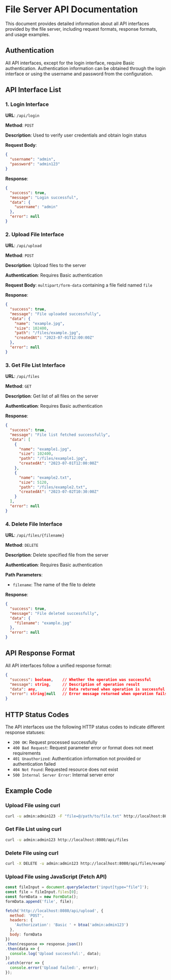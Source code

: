 # File Server API Documentation

This document provides detailed information about all API interfaces provided by the file server, including request formats, response formats, and usage examples.

## Authentication

All API interfaces, except for the login interface, require Basic authentication. Authentication information can be obtained through the login interface or using the username and password from the configuration.

## API Interface List

### 1. Login Interface

**URL**: `/api/login`

**Method**: `POST`

**Description**: Used to verify user credentials and obtain login status

**Request Body**: 
```json
{
  "username": "admin",
  "password": "admin123"
}
```

**Response**: 
```json
{
  "success": true,
  "message": "Login successful",
  "data": {
    "username": "admin"
  },
  "error": null
}
```

### 2. Upload File Interface

**URL**: `/api/upload`

**Method**: `POST`

**Description**: Upload files to the server

**Authentication**: Requires Basic authentication

**Request Body**: `multipart/form-data` containing a file field named `file`

**Response**: 
```json
{
  "success": true,
  "message": "File uploaded successfully",
  "data": {
    "name": "example.jpg",
    "size": 102400,
    "path": "/files/example.jpg",
    "createdAt": "2023-07-01T12:00:00Z"
  },
  "error": null
}
```

### 3. Get File List Interface

**URL**: `/api/files`

**Method**: `GET`

**Description**: Get list of all files on the server

**Authentication**: Requires Basic authentication

**Response**: 
```json
{
  "success": true,
  "message": "File list fetched successfully",
  "data": [
    {
      "name": "example1.jpg",
      "size": 102400,
      "path": "/files/example1.jpg",
      "createdAt": "2023-07-01T12:00:00Z"
    },
    {
      "name": "example2.txt",
      "size": 5120,
      "path": "/files/example2.txt",
      "createdAt": "2023-07-02T10:30:00Z"
    }
  ],
  "error": null
}
```

### 4. Delete File Interface

**URL**: `/api/files/{filename}`

**Method**: `DELETE`

**Description**: Delete specified file from the server

**Authentication**: Requires Basic authentication

**Path Parameters**: 
- `filename`: The name of the file to delete

**Response**: 
```json
{
  "success": true,
  "message": "File deleted successfully",
  "data": {
    "filename": "example.jpg"
  },
  "error": null
}
```

## API Response Format

All API interfaces follow a unified response format:

```json
{
  "success": boolean,    // Whether the operation was successful
  "message": string,     // Description of operation result
  "data": any,           // Data returned when operation is successful
  "error": string|null   // Error message returned when operation fails
}
```

## HTTP Status Codes

The API interfaces use the following HTTP status codes to indicate different response statuses:

- `200 OK`: Request processed successfully
- `400 Bad Request`: Request parameter error or format does not meet requirements
- `401 Unauthorized`: Authentication information not provided or authentication failed
- `404 Not Found`: Requested resource does not exist
- `500 Internal Server Error`: Internal server error

## Example Code

### Upload File using curl

```bash
curl -u admin:admin123 -F "file=@/path/to/file.txt" http://localhost:8080/api/upload
```

### Get File List using curl

```bash
curl -u admin:admin123 http://localhost:8080/api/files
```

### Delete File using curl

```bash
curl -X DELETE -u admin:admin123 http://localhost:8080/api/files/example.txt
```

### Upload File using JavaScript (Fetch API)

```javascript
const fileInput = document.querySelector('input[type="file"]');
const file = fileInput.files[0];
const formData = new FormData();
formData.append('file', file);

fetch('http://localhost:8080/api/upload', {
  method: 'POST',
  headers: {
    'Authorization': 'Basic ' + btoa('admin:admin123')
  },
  body: formData
})
.then(response => response.json())
.then(data => {
  console.log('Upload successful:', data);
})
.catch(error => {
  console.error('Upload failed:', error);
});
```